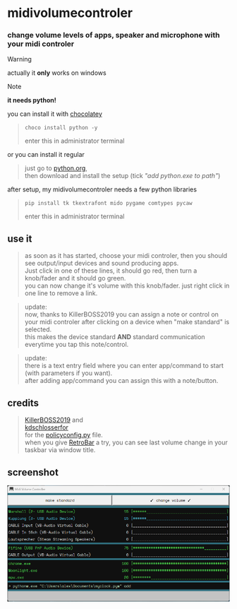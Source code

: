 # midivolumecontroler
### change volume levels of apps, speaker and microphone with your midi controler

> [!WARNING]
> actually it **only** works on windows

> [!NOTE]
> **it needs python!**

you can install it with [chocolatey](https://chocolatey.org/install)<br>
> ```Shell
> choco install python -y
> ```
> enter this in administrator terminal

or you can install it regular
> just go to [python.org](https://www.python.org/),<br>
> then download and install the setup (tick _"add python.exe to path"_)

after setup, my midivolumecontroler needs a few python libraries<br>
> ```Shell
> pip install tk tkextrafont mido pygame comtypes pycaw
> ```
> enter this in administrator terminal

## use it
> as soon as it has started, choose your midi controler, then you should see output/input devices and sound producing apps.<br>
> Just click in one of these lines, it should go red, then turn a knob/fader and it should go green.<br>
> you can now change it's volume with this knob/fader. just right click in one line to remove a link.

> update:<br>
> now, thanks to KillerBOSS2019 you can assign a note or control on your midi controler after clicking on a device when "make standard" is selected.<br>
> this makes the device standard **AND** standard communication everytime you tap this note/control.

> update:<br>
> there is a text entry field where you can enter app/command to start (with parameters if you want).<br>
> after adding app/command you can assign this with a note/button.

## credits
> [KillerBOSS2019](https://github.com/KillerBOSS2019) and<br>
> [kdschlosserfor](https://github.com/kdschlosser)<br>
> for the [policyconfig.py](/app/policyconfig.py) file.<br>
when you give [RetroBar](https://github.com/dremin/RetroBar) a try, you can see last volume change in your taskbar via window title.

## screenshot
![screenshot](/screenshot_005.png?raw=true)
